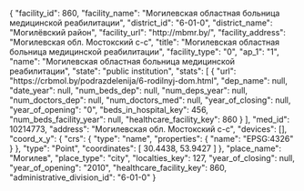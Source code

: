 {
    "facility_id": 860,
    "facility_name": "Могилевская областная больница медицинской реабилитации",
    "district_id": "6-01-0",
    "district_name": "Могилёвский район",
    "facility_url": "http:\/\/mbmr.by\/",
    "facility_address": "Могилевская обл. Мостокский с-с",
    "title": "Могилевская областная больница медицинской реабилитации",
    "facility_type": "0",
    "ap_1": "1",
    "name": "Могилевская областная больница медицинской реабилитации",
    "state": "public institution",
    "stats": [
        {
            "url": "https:\/\/crbmol.by\/podrazdelenija\/6-rodilnyj-dom.html",
            "dep_name": null,
            "date_year": null,
            "num_beds_dep": null,
            "num_deps_year": null,
            "num_doctors_dep": null,
            "num_doctors_med": null,
            "year_of_closing": null,
            "year_of_opening": "0",
            "beds_in_hospital_key": 456,
            "num_beds_facility_year": null,
            "healthcare_facility_key": 860
        }
    ],
    "med_id": 10214773,
    "address": "Могилевская обл. Мостокский с-с",
    "devices": [],
    "coord_x_y": {
        "crs": {
            "type": "name",
            "properties": {
                "name": "EPSG:4326"
            }
        },
        "type": "Point",
        "coordinates": [
            30.4438,
            53.9427
        ]
    },
    "place_name": "Могилев",
    "place_type": "city",
    "localties_key": 127,
    "year_of_closing": null,
    "year_of_opening": "2010",
    "healthcare_facility_key": 860,
    "administrative_division_id": "6-01-0"
}